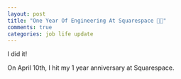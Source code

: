 ```yaml
---
layout: post
title: "One Year Of Engineering At Squarespace 👨‍💻"
comments: true
categories: job life update
---
```


I did it!

On April 10th, I hit my 1 year anniversary at Squarespace.
